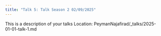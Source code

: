 ```yaml
---
title: "Talk 5: Talk Season 2 02/09/2025"
---
```


This is a description of your talks
Location: PeymanNajafirad/_talks/2025-01-01-talk-1.md

